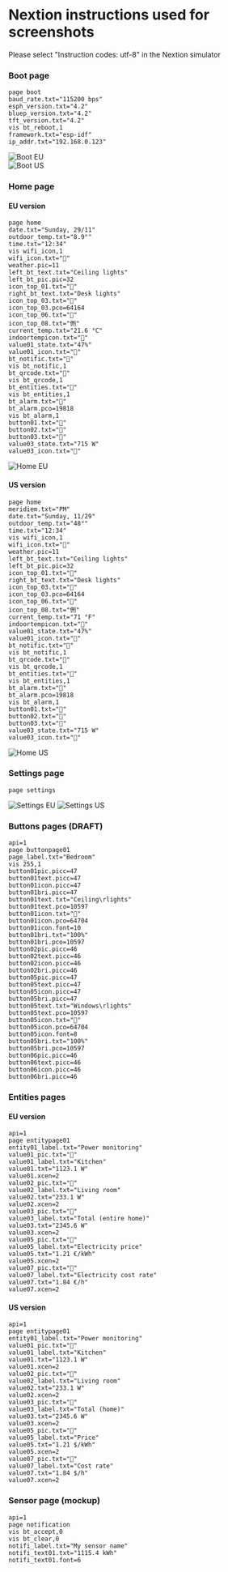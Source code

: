 # Nextion instructions used for screenshots

Please select "Instruction codes: utf-8" in the Nextion simulator

### Boot page

```
page boot
baud_rate.txt="115200 bps"
esph_version.txt="4.2"
bluep_version.txt="4.2"
tft_version.txt="4.2"
vis bt_reboot,1
framework.txt="esp-idf"
ip_addr.txt="192.168.0.123"
```

![Boot EU](../docs/pics/eu_boot.png)
<br>
![Boot US](../docs/pics/us_boot.png)

### Home page

#### EU version

```
page home
date.txt="Sunday, 29/11"
outdoor_temp.txt="8.9°"
time.txt="12:34"
vis wifi_icon,1
wifi_icon.txt=""
weather.pic=11
left_bt_text.txt="Ceiling lights"
left_bt_pic.pic=32
icon_top_01.txt=""
right_bt_text.txt="Desk lights"
icon_top_03.txt=""
icon_top_03.pco=64164
icon_top_06.txt=""
icon_top_08.txt="侀"
current_temp.txt="21.6 °C"
indoortempicon.txt=""
value01_state.txt="47%"
value01_icon.txt=""
bt_notific.txt=""
vis bt_notific,1
bt_qrcode.txt=""
vis bt_qrcode,1
bt_entities.txt=""
vis bt_entities,1
bt_alarm.txt=""
bt_alarm.pco=19818
vis bt_alarm,1
button01.txt=""
button02.txt=""
button03.txt=""
value03_state.txt="715 W"
value03_icon.txt=""
```

![Home EU](../docs/pics/eu_home.png)

#### US version

```
page home
meridiem.txt="PM"
date.txt="Sunday, 11/29"
outdoor_temp.txt="48°"
time.txt="12:34"
vis wifi_icon,1
wifi_icon.txt=""
weather.pic=11
left_bt_text.txt="Ceiling lights"
left_bt_pic.pic=32
icon_top_01.txt=""
right_bt_text.txt="Desk lights"
icon_top_03.txt=""
icon_top_03.pco=64164
icon_top_06.txt=""
icon_top_08.txt="侀"
current_temp.txt="71 °F"
indoortempicon.txt=""
value01_state.txt="47%"
value01_icon.txt=""
bt_notific.txt=""
vis bt_notific,1
bt_qrcode.txt=""
vis bt_qrcode,1
bt_entities.txt=""
vis bt_entities,1
bt_alarm.txt=""
bt_alarm.pco=19818
vis bt_alarm,1
button01.txt=""
button02.txt=""
button03.txt=""
value03_state.txt="715 W"
value03_icon.txt=""
```

![Home US](../docs/pics/us_home.png)

### Settings page

```
page settings
```

![Settings EU](../docs/pics/eu_settings.png)
![Settings US](../docs/pics/us_settings.png)

### Buttons pages (DRAFT)

```
api=1
page buttonpage01
page_label.txt="Bedroom"
vis 255,1
button01pic.picc=47
button01text.picc=47
button01icon.picc=47
button01bri.picc=47
button01text.txt="Ceiling\rlights"
button01text.pco=10597
button01icon.txt=""
button01icon.pco=64704
button01icon.font=10
button01bri.txt="100%"
button01bri.pco=10597
button02pic.picc=46
button02text.picc=46
button02icon.picc=46
button02bri.picc=46
button05pic.picc=47
button05text.picc=47
button05icon.picc=47
button05bri.picc=47
button05text.txt="Windows\rlights"
button05text.pco=10597
button05icon.txt=""
button05icon.pco=64704
button05icon.font=8
button05bri.txt="100%"
button05bri.pco=10597
button06pic.picc=46
button06text.picc=46
button06icon.picc=46
button06bri.picc=46
```

### Entities pages

#### EU version

```
api=1
page entitypage01
entity01_label.txt="Power monitoring"
value01_pic.txt=""
value01_label.txt="Kitchen"
value01.txt="1123.1 W"
value01.xcen=2
value02_pic.txt=""
value02_label.txt="Living room"
value02.txt="233.1 W"
value02.xcen=2
value03_pic.txt=""
value03_label.txt="Total (entire home)"
value03.txt="2345.6 W"
value03.xcen=2
value05_pic.txt=""
value05_label.txt="Electricity price"
value05.txt="1.21 €/kWh"
value05.xcen=2
value07_pic.txt=""
value07_label.txt="Electricity cost rate"
value07.txt="1.84 €/h"
value07.xcen=2
```

#### US version

```
api=1
page entitypage01
entity01_label.txt="Power monitoring"
value01_pic.txt=""
value01_label.txt="Kitchen"
value01.txt="1123.1 W"
value01.xcen=2
value02_pic.txt=""
value02_label.txt="Living room"
value02.txt="233.1 W"
value02.xcen=2
value03_pic.txt=""
value03_label.txt="Total (home)"
value03.txt="2345.6 W"
value03.xcen=2
value05_pic.txt=""
value05_label.txt="Price"
value05.txt="1.21 $/kWh"
value05.xcen=2
value07_pic.txt=""
value07_label.txt="Cost rate"
value07.txt="1.84 $/h"
value07.xcen=2
```

### Sensor page (mockup)

```
api=1
page notification
vis bt_accept,0
vis bt_clear,0
notifi_label.txt="My sensor name"
notifi_text01.txt="1115.4 kWh"
notifi_text01.font=6
```
